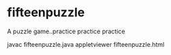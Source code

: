 # fifteenpuzzle
A puzzle game..practice practice practice

javac fifteenpuzzle.java
appletviewer fifteenpuzzle.html
